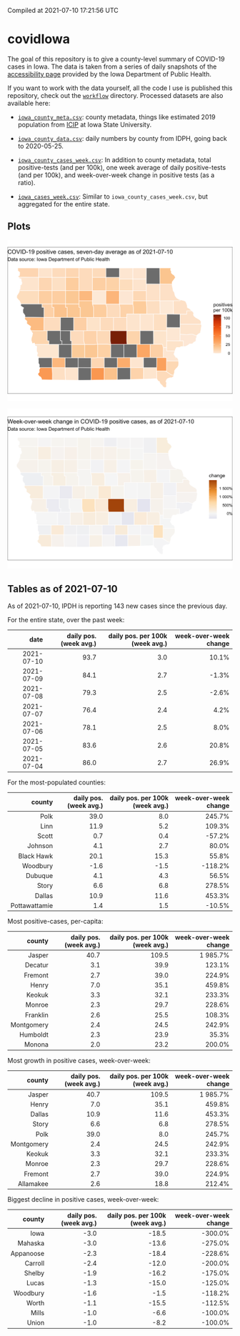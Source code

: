 Compiled at 2021-07-10 17:21:56 UTC

<!-- README.md is generated from README.Rmd. Please edit that file -->

# covidIowa

<!-- badges: start -->

<!-- badges: end -->

The goal of this repository is to give a county-level summary of
COVID-19 cases in Iowa. The data is taken from a series of daily
snapshots of the [accessibility
page](https://coronavirus.iowa.gov/pages/access) provided by the Iowa
Department of Public Health.

If you want to work with the data yourself, all the code I use is
published this repository, check out the [`workflow`](workflow)
directory. Processed datasets are also available here:

  - [`iowa_county_meta.csv`](https://raw.githubusercontent.com/ijlyttle/covidIowa/master/workflow/data/99-publish/iowa_county_meta.csv):
    county metadata, things like estimated 2019 population from
    [ICIP](https://www.icip.iastate.edu/tables/population/counties-estimates)
    at Iowa State University.

  - [`iowa_county_data.csv`](https://raw.githubusercontent.com/ijlyttle/covidIowa/master/workflow/data/99-publish/iowa_county_data.csv):
    daily numbers by county from IDPH, going back to 2020-05-25.

  - [`iowa_county_cases_week.csv`](https://raw.githubusercontent.com/ijlyttle/covidIowa/master/workflow/data/99-publish/iowa_county_data.csv):
    In addition to county metadata, total positive-tests (and per 100k),
    one week average of daily positive-tests (and per 100k), and
    week-over-week change in positive tests (as a ratio).

  - [`iowa_cases_week.csv`](https://raw.githubusercontent.com/ijlyttle/covidIowa/master/workflow/data/99-publish/iowa_cases_week.csv):
    Similar to `iowa_county_cases_week.csv`, but aggregated for the
    entire state.

## Plots

![](workflow/data/99-publish/iowa_cases.png)

![](workflow/data/99-publish/iowa_change.png)

## Tables as of 2021-07-10

As of 2021-07-10, IPDH is reporting 143 new cases since the previous
day.

For the entire state, over the past week:

|       date | daily pos. (week avg.) | daily pos. per 100k (week avg.) | week-over-week change |
| ---------: | ---------------------: | ------------------------------: | --------------------: |
| 2021-07-10 |                   93.7 |                             3.0 |                 10.1% |
| 2021-07-09 |                   84.1 |                             2.7 |                \-1.3% |
| 2021-07-08 |                   79.3 |                             2.5 |                \-2.6% |
| 2021-07-07 |                   76.4 |                             2.4 |                  4.2% |
| 2021-07-06 |                   78.1 |                             2.5 |                  8.0% |
| 2021-07-05 |                   83.6 |                             2.6 |                 20.8% |
| 2021-07-04 |                   86.0 |                             2.7 |                 26.9% |

For the most-populated counties:

|        county | daily pos. (week avg.) | daily pos. per 100k (week avg.) | week-over-week change |
| ------------: | ---------------------: | ------------------------------: | --------------------: |
|          Polk |                   39.0 |                             8.0 |                245.7% |
|          Linn |                   11.9 |                             5.2 |                109.3% |
|         Scott |                    0.7 |                             0.4 |               \-57.2% |
|       Johnson |                    4.1 |                             2.7 |                 80.0% |
|    Black Hawk |                   20.1 |                            15.3 |                 55.8% |
|      Woodbury |                  \-1.6 |                           \-1.5 |              \-118.2% |
|       Dubuque |                    4.1 |                             4.3 |                 56.5% |
|         Story |                    6.6 |                             6.8 |                278.5% |
|        Dallas |                   10.9 |                            11.6 |                453.3% |
| Pottawattamie |                    1.4 |                             1.5 |               \-10.5% |

Most positive-cases, per-capita:

|     county | daily pos. (week avg.) | daily pos. per 100k (week avg.) | week-over-week change |
| ---------: | ---------------------: | ------------------------------: | --------------------: |
|     Jasper |                   40.7 |                           109.5 |              1 985.7% |
|    Decatur |                    3.1 |                            39.9 |                123.1% |
|    Fremont |                    2.7 |                            39.0 |                224.9% |
|      Henry |                    7.0 |                            35.1 |                459.8% |
|     Keokuk |                    3.3 |                            32.1 |                233.3% |
|     Monroe |                    2.3 |                            29.7 |                228.6% |
|   Franklin |                    2.6 |                            25.5 |                108.3% |
| Montgomery |                    2.4 |                            24.5 |                242.9% |
|   Humboldt |                    2.3 |                            23.9 |                 35.3% |
|     Monona |                    2.0 |                            23.2 |                200.0% |

Most growth in positive cases, week-over-week:

|     county | daily pos. (week avg.) | daily pos. per 100k (week avg.) | week-over-week change |
| ---------: | ---------------------: | ------------------------------: | --------------------: |
|     Jasper |                   40.7 |                           109.5 |              1 985.7% |
|      Henry |                    7.0 |                            35.1 |                459.8% |
|     Dallas |                   10.9 |                            11.6 |                453.3% |
|      Story |                    6.6 |                             6.8 |                278.5% |
|       Polk |                   39.0 |                             8.0 |                245.7% |
| Montgomery |                    2.4 |                            24.5 |                242.9% |
|     Keokuk |                    3.3 |                            32.1 |                233.3% |
|     Monroe |                    2.3 |                            29.7 |                228.6% |
|    Fremont |                    2.7 |                            39.0 |                224.9% |
|  Allamakee |                    2.6 |                            18.8 |                212.4% |

Biggest decline in positive cases, week-over-week:

|    county | daily pos. (week avg.) | daily pos. per 100k (week avg.) | week-over-week change |
| --------: | ---------------------: | ------------------------------: | --------------------: |
|      Iowa |                  \-3.0 |                          \-18.5 |              \-300.0% |
|   Mahaska |                  \-3.0 |                          \-13.6 |              \-275.0% |
| Appanoose |                  \-2.3 |                          \-18.4 |              \-228.6% |
|   Carroll |                  \-2.4 |                          \-12.0 |              \-200.0% |
|    Shelby |                  \-1.9 |                          \-16.2 |              \-175.0% |
|     Lucas |                  \-1.3 |                          \-15.0 |              \-125.0% |
|  Woodbury |                  \-1.6 |                           \-1.5 |              \-118.2% |
|     Worth |                  \-1.1 |                          \-15.5 |              \-112.5% |
|     Mills |                  \-1.0 |                           \-6.6 |              \-100.0% |
|     Union |                  \-1.0 |                           \-8.2 |              \-100.0% |
